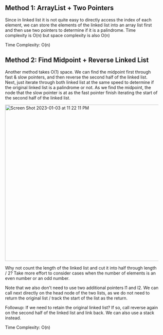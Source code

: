 ## Method 1: ArrayList + Two Pointers

Since in linked list it is not quite easy to directly access the index of each element, we can store the elements of the linked list into an array list first
and then use two pointers to determine if it is a palindrome. Time complexity is O(n) but space complexity is also O(n)

Time Complexity: O(n)

## Method 2: Find Midpoint + Reverse Linked List

Another method takes O(1) space. We can find the midpoint first through fast & slow pointers, and then reverse the second half of the linked list. 
Next, just iterate through both linked list at the same speed to determine if the original linked list is a palindrome or not. As we find the midpoint,
the node that the slow pointer is at as the fast pointer finish iterating the start of the second half of the linked list.

<img width="513" alt="Screen Shot 2023-01-03 at 11 22 11 PM" src="https://user-images.githubusercontent.com/106039830/210489664-6fbf0518-1934-4de0-8b91-367b57af586e.png">

Why not count the length of the linked list and cut it into half through length / 2? Take more effort to consider cases when the number of elements is an 
even number or an odd number.

Note that we also don't need to use two additional pointers l1 and l2. We can call next directly on the head node of the two lists, as we do not need to return the original list / track the start of the list as the return.

Followup: If we need to retain the original linked list? If so, call reverse again on the second half of the linked list and link back. We can also use a stack instead.

Time Complexity: O(n)
